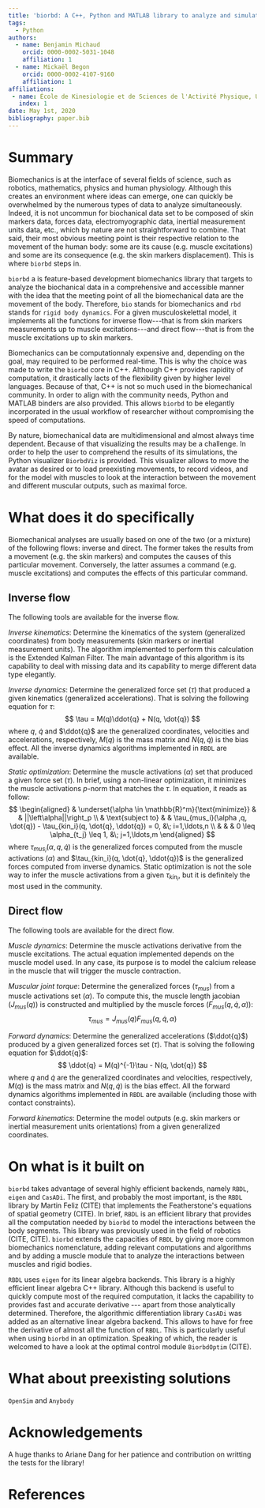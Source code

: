 ```yaml
---
title: 'biorbd: A C++, Python and MATLAB library to analyze and simulate the human body'
tags:
  - Python
authors:
  - name: Benjamin Michaud
    orcid: 0000-0002-5031-1048
    affiliation: 1
  - name: Mickaël Begon
    orcid: 0000-0002-4107-9160
    affiliation: 1
affiliations:
 - name: École de Kinesiologie et de Sciences de l'Activité Physique, Université de Montréal
   index: 1
date: May 1st, 2020
bibliography: paper.bib
---
```


# Summary
Biomechanics is at the interface of several fields of science, such as robotics, mathematics, physics and human physiology.
Although this creates an environment where ideas can emerge, one can quickly be overwhelmed by the numerous types of data to analyze simultaneously. 
Indeed, it is not uncommun for biochanical data set to be composed of skin markers data, forces data, electromyographic data, inertial measurement units data, etc., which by nature are not straightforward to combine.
That said, their most obvious meeting point is their respective relation to the movement of the human body: some are its cause (e.g. muscle excitations) and some are its consequence (e.g. the skin markers displacement).
This is where `biorbd` steps in. 

`biorbd` a is feature-based development biomechanics library that targets to analyze the biochanical data in a comprehensive and accessible manner with the idea that the meeting point of all the biomechanical data are the movement of the body.
Therefore, `bio` stands for biomechanics and `rbd` stands for `rigid body dynamics`. 
For a given musculoskelettal model, it implements all the functions for inverse flow---that is from skin markers measurements up to muscle excitations---and direct flow---that is from the muscle excitations up to skin markers.

Biomechanics can be computationnaly expensive and, depending on the goal, may required to be performed real-time. 
This is why the choice was made to write the `biorbd` core in C++. 
Although C++ provides rapidity of computation, it drastically lacts of the flexibility given by higher level languages.
Because of that, C++ is not so much used in the biomechanical community. 
In order to align with the community needs, Python and MATLAB binders are also provided.
This allows `biorbd` to be elegantly incorporated in the usual workflow of researcher without compromising the speed of computations. 

By nature, biomechanical data are multidimensional and almost always time dependent.
Because of that visualizing the results may be a challenge. 
In order to help the user to comprehend the results of its simulations, the Python visualizer `BiorbdViz` is provided. 
This visualizer allows to move the avatar as desired or to load preexisting movements, to record videos, and for the model with muscles to look at the interaction between the movement and different muscular outputs, such as maximal force. 

# What does it do specifically
Biomechanical analyses are usually based on one of the two (or a mixture) of the following flows: inverse and direct. 
The former takes the results from a movement (e.g. the skin markers) and computes the causes of this particular movement.
Conversely, the latter assumes a command (e.g. muscle excitations) and computes the effects of this particular command.

## Inverse flow
The following tools are available for the inverse flow.

*Inverse kinematics*: Determine the kinematics of the system (generalized coordinates) from body measurements (skin markers or inertial measurement units). 
The algorithm implemented to perform this calculation is the Extended Kalman Filter. 
The main advantage of this algorithm is its capability to deal with missing data and its capability to merge different data type elegantly. 

*Inverse dynamics*: Determine the generalized force set ($\tau$) that produced a given kinematics (generalized accelerations). 
That is solving the following equation for $\tau$:
$$
\tau = M(q)\ddot{q} + N(q, \dot{q})
$$
where $q$, $\dot{q}$ and $\ddot{q}$ are the generalized coordinates, velocities and accelerations, respectively, $M(q)$ is the mass matrix and $N(q, \dot{q})$ is the bias effect. 
All the inverse dynamics algorithms implemented in `RBDL` are available.

*Static optimization*: Determine the muscle activations ($\alpha$) set that produced a given force set ($\tau$). 
In brief, using a non-linear optimization, it minimizes the muscle activations *p*-norm that matches the $\tau$. 
In equation, it reads as follow:
$$
\begin{aligned}
    & \underset{\alpha \in \mathbb{R}^m}{\text{minimize}}
    & & ||\left\alpha||\right_p \\
    & \text{subject to}
    & & \tau_{mus_i}(\alpha ,q, \dot{q}) - \tau_{kin_i}(q, \dot{q}, \ddot{q}) = 0, &\; i=1,\ldots,n \\
    & & &  0 \leq \alpha_{t_j} \leq 1, &\; j=1,\ldots,m
\end{aligned}
$$
where $\tau_{mus_i}(\alpha ,q, \dot{q})$ is the generalized forces computed from the muscle activations ($\alpha$) and $\tau_{kin_i}(q, \dot{q}, \ddot{q})$ is the generalized forces computed from inverse dynamics.
Static optimization is not the sole way to infer the muscle activations from a given $\tau_{kin_i}$, but it is definitely the most used in the community. 

## Direct flow
The following tools are available for the direct flow.

*Muscle dynamics*: Determine the muscle activations derivative from the muscle excitations. 
The actual equation implemented depends on the muscle model used. 
In any case, its purpose is to model the calcium release in the muscle that will trigger the muscle contraction. 

*Muscular joint torque*: Determine the generalized forces ($\tau_{mus}$) from a muscle activations set ($\alpha$). 
To compute this, the muscle length jacobian ($J_{mus}(q)$) is constructed and multiplied by the muscle forces ($F_{mus}(q, \dot{q}, \alpha)$):
$$
\tau_{mus} = J_{mus}(q) F_{mus}(q, \dot{q}, \alpha)
$$

*Forward dynamics*: Determine the generalized accelerations ($\ddot{q}$) produced by a given generalized forces set ($\tau$). 
That is solving the following equation for $\ddot{q}$:
$$
\ddot{q} = M(q)^{-1}\tau - N(q, \dot{q})
$$
where $q$ and $\dot{q}$ are the generalized coordinates and velocities, respectively, $M(q)$ is the mass matrix and $N(q, \dot{q})$ is the bias effect. 
All the forward dynamics algorithms implemented in `RBDL` are available (including those with contact constraints).

*Forward kinematics*: Determine the model outputs (e.g. skin markers or inertial measurement units orientations) from a given generalized coordinates. 

# On what is it built on
`biorbd` takes advantage of several highly efficient backends, namely `RBDL`, `eigen` and `CasADi`. 
The first, and probably the most important, is the `RBDL` library by Martin Feliz (CITE) that implements the Featherstone's equations of spatial geometry (CITE). 
In brief, `RBDL` is an efficient library that provides all the computation needed by `biorbd` to model the interactions between the body segments. 
This library was previously used in the field of robotics (CITE, CITE).
`biorbd` extends the capacities of `RBDL` by giving more common biomechanics nomenclature, adding relevant computations and algorithms and by adding a muscle module that to analyze the interactions between muscles and rigid bodies.

`RBDL` uses `eigen` for its linear algebra backends. 
This library is a highly efficient linear algebra C++ library. 
Although this backend is useful to quickly compute most of the required computation, it lacks the capability to provides fast and accurate derivative --- apart from those analytically determined. 
Therefore, the algorithmic differentiation library `CasADi` was added as an alternative linear algebra backend.
This allows to have for free the derivative of almost all the function of `RBDL`. 
This is particularly useful when using `biorbd` in an optimization.
Speaking of which, the reader is welcomed to have a look at the optimal control module `BiorbdOptim` (CITE).

# What about preexisting solutions
`OpenSim` and `Anybody`


# Acknowledgements
A huge thanks to Ariane Dang for her patience and contribution on writting the tests for the library!

# References
